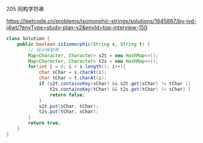 205 同构字符串

https://leetcode.cn/problems/isomorphic-strings/solutions/1645867/by-jyd-i4wt/?envType=study-plan-v2&envId=top-interview-150

``` java
class Solution {
    public boolean isIsomorphic(String s, String t) {
        // 设计映射表
        Map<Character, Character> s2t = new HashMap<>();
        Map<Character, Character> t2s = new HashMap<>();
        for(int i = 0; i < s.length(); i++){
            char sChar = s.charAt(i);
            char tChar = t.charAt(i);
            if (s2t.containsKey(sChar) && s2t.get(sChar) != tChar || 
                t2s.containsKey(tChar) && t2s.get(tChar) != sChar) {
                return false;
            }
            s2t.put(sChar, tChar);
            t2s.put(tChar, sChar);
        }
        return true;
    }
}
```

